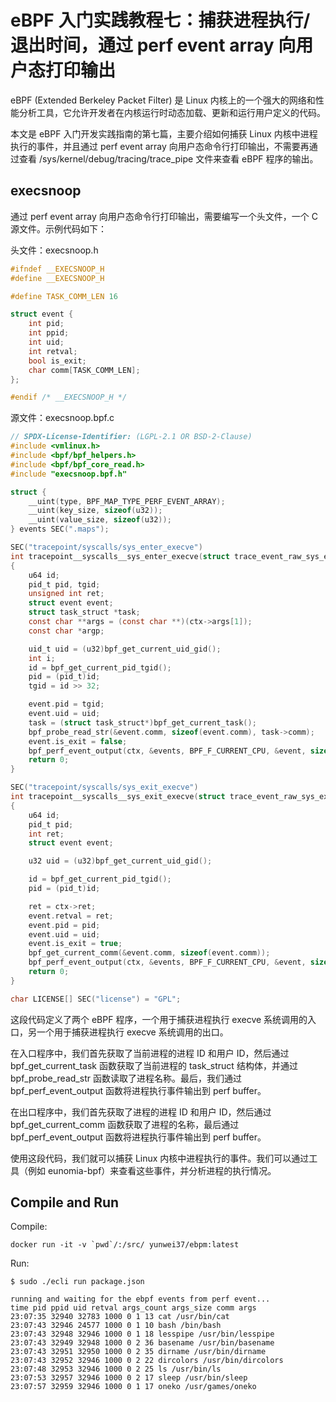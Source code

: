 # eBPF 入门实践教程七：捕获进程执行/退出时间，通过 perf event array 向用户态打印输出

eBPF (Extended Berkeley Packet Filter) 是 Linux 内核上的一个强大的网络和性能分析工具，它允许开发者在内核运行时动态加载、更新和运行用户定义的代码。

本文是 eBPF 入门开发实践指南的第七篇，主要介绍如何捕获 Linux 内核中进程执行的事件，并且通过 perf event array 向用户态命令行打印输出，不需要再通过查看 /sys/kernel/debug/tracing/trace_pipe 文件来查看 eBPF 程序的输出。

## execsnoop

通过 perf event array 向用户态命令行打印输出，需要编写一个头文件，一个 C 源文件。示例代码如下：

头文件：execsnoop.h

```c
#ifndef __EXECSNOOP_H
#define __EXECSNOOP_H

#define TASK_COMM_LEN 16

struct event {
	int pid;
	int ppid;
	int uid;
	int retval;
	bool is_exit;
	char comm[TASK_COMM_LEN];
};

#endif /* __EXECSNOOP_H */
```

源文件：execsnoop.bpf.c

```c
// SPDX-License-Identifier: (LGPL-2.1 OR BSD-2-Clause)
#include <vmlinux.h>
#include <bpf/bpf_helpers.h>
#include <bpf/bpf_core_read.h>
#include "execsnoop.bpf.h"

struct {
	__uint(type, BPF_MAP_TYPE_PERF_EVENT_ARRAY);
	__uint(key_size, sizeof(u32));
	__uint(value_size, sizeof(u32));
} events SEC(".maps");

SEC("tracepoint/syscalls/sys_enter_execve")
int tracepoint__syscalls__sys_enter_execve(struct trace_event_raw_sys_enter* ctx)
{
	u64 id;
	pid_t pid, tgid;
	unsigned int ret;
	struct event event;
	struct task_struct *task;
	const char **args = (const char **)(ctx->args[1]);
	const char *argp;

	uid_t uid = (u32)bpf_get_current_uid_gid();
	int i;
	id = bpf_get_current_pid_tgid();
	pid = (pid_t)id;
	tgid = id >> 32;

	event.pid = tgid;
	event.uid = uid;
	task = (struct task_struct*)bpf_get_current_task();
	bpf_probe_read_str(&event.comm, sizeof(event.comm), task->comm);
	event.is_exit = false;
	bpf_perf_event_output(ctx, &events, BPF_F_CURRENT_CPU, &event, sizeof(event));
	return 0;
}

SEC("tracepoint/syscalls/sys_exit_execve")
int tracepoint__syscalls__sys_exit_execve(struct trace_event_raw_sys_exit* ctx)
{
	u64 id;
	pid_t pid;
	int ret;
	struct event event;

	u32 uid = (u32)bpf_get_current_uid_gid();

	id = bpf_get_current_pid_tgid();
	pid = (pid_t)id;

	ret = ctx->ret;
	event.retval = ret;
	event.pid = pid;
	event.uid = uid;
	event.is_exit = true;
	bpf_get_current_comm(&event.comm, sizeof(event.comm));
	bpf_perf_event_output(ctx, &events, BPF_F_CURRENT_CPU, &event, sizeof(event));
	return 0;
}

char LICENSE[] SEC("license") = "GPL";

```

这段代码定义了两个 eBPF 程序，一个用于捕获进程执行 execve 系统调用的入口，另一个用于捕获进程执行 execve 系统调用的出口。

在入口程序中，我们首先获取了当前进程的进程 ID 和用户 ID，然后通过 bpf_get_current_task 函数获取了当前进程的 task_struct 结构体，并通过 bpf_probe_read_str 函数读取了进程名称。最后，我们通过 bpf_perf_event_output 函数将进程执行事件输出到 perf buffer。

在出口程序中，我们首先获取了进程的进程 ID 和用户 ID，然后通过 bpf_get_current_comm 函数获取了进程的名称，最后通过 bpf_perf_event_output 函数将进程执行事件输出到 perf buffer。

使用这段代码，我们就可以捕获 Linux 内核中进程执行的事件。我们可以通过工具（例如 eunomia-bpf）来查看这些事件，并分析进程的执行情况。

## Compile and Run

Compile:

```shell
docker run -it -v `pwd`/:/src/ yunwei37/ebpm:latest
```

Run:

```
$ sudo ./ecli run package.json

running and waiting for the ebpf events from perf event...
time pid ppid uid retval args_count args_size comm args 
23:07:35 32940 32783 1000 0 1 13 cat /usr/bin/cat 
23:07:43 32946 24577 1000 0 1 10 bash /bin/bash 
23:07:43 32948 32946 1000 0 1 18 lesspipe /usr/bin/lesspipe 
23:07:43 32949 32948 1000 0 2 36 basename /usr/bin/basename 
23:07:43 32951 32950 1000 0 2 35 dirname /usr/bin/dirname 
23:07:43 32952 32946 1000 0 2 22 dircolors /usr/bin/dircolors 
23:07:48 32953 32946 1000 0 2 25 ls /usr/bin/ls 
23:07:53 32957 32946 1000 0 2 17 sleep /usr/bin/sleep 
23:07:57 32959 32946 1000 0 1 17 oneko /usr/games/oneko 

```
